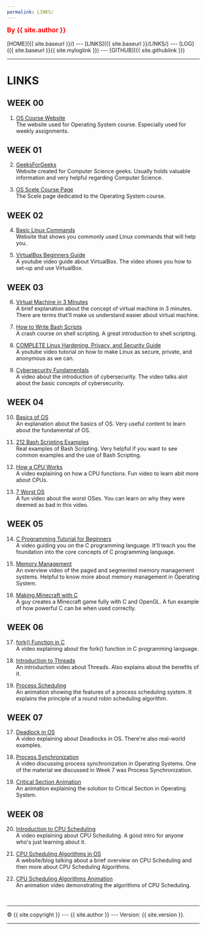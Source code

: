```yaml
---
permalink: LINKS/
---
```

<span style="color:red; font-weight:bold; font-size:larger;">By {{ site.author }}</span>
<br><br>
[HOME]({{ site.baseurl }}/) ---
[LINKS]({{ site.baseurl }}/LINKS/) ---
[LOG]({{ site.baseurl }}{{ site.myloglink }}) ---
[GITHUB]({{ site.githublink }})
<br>
<hr>

# LINKS

## WEEK 00

1. [OS Course Website](https://os.vlsm.org/)<br>
The website used for Operating System course. Especially used for weekly assignments.

## WEEK 01

2. [GeeksForGeeks](https://www.geeksforgeeks.org/)<br>
Website created for Computer Science geeks. Usually holds valuable information and very helpful
regarding Computer Science.

3. [OS Scele Course Page](https://scele.cs.ui.ac.id/course/view.php?id=3398)<br>
The Scele page dedicated to the Operating System course.

## WEEK 02

4. [Basic Linux Commands](https://linoxide.com/linux-command/essential-linux-basic-commands/)<br>
Website that shows you commonly used Linux commands that will help you.

5. [VirtualBox Beginners Guide](https://www.youtube.com/watch?v=sB_5fqiysi4)<br>
A youtube video guide about VirtualBox. The video shows you how to set-up and use VirtualBox.

## WEEK 03

6. [Virtual Machine in 3 Minutes](https://www.youtube.com/watch?v=yIVXjl4SwVo)<br>
A brief explanation about the concept of virtual machine in 3 minutes. There are terms that'll make us 
understand easier about virtual machine.

7. [How to Write Bash Scripts](https://www.freecodecamp.org/news/shell-scripting-crash-course-how-to-write-bash-scripts-in-linux/)<br>
A crash course on shell scripting. A great introduction to shell scripting.

8. [COMPLETE Linux Hardening, Privacy, and Security Guide](https://www.youtube.com/watch?v=Sa0KqbpLye4)<br>
A youtube video tutorial on how to make Linux as secure, private, and anonymous as we can.

9. [Cybersecurity Fundamentals](https://www.youtube.com/watch?v=5MMoxyK1Y9o)<br>
A video about the introduction of cybersecurity. The video talks alot about the basic concepts of cybersecurity.

## WEEK 04

10. [Basics of OS](https://www.youtube.com/watch?v=F18RiREDkwE)<br>
An explanation about the basics of OS. Very useful content to learn about the fundamental of OS.

11. [212 Bash Scripting Examples](https://www.youtube.com/watch?v=q2z-MRoNbgM)<br>
Real examples of Bash Scripting. Very helpful if you want to see common examples and the use of Bash Scripting.

12. [How a CPU Works](https://www.youtube.com/watch?v=cNN_tTXABUA)<br>
A video explaining on how a CPU functions. Fun video to learn abit more about CPUs.

13. [7 Worst OS](https://www.youtube.com/watch?v=K9LjvXKA0DM)<br>
A fun video about the worst OSes. You can learn on why they were deemed as bad in this video.

## WEEK 05

14. [C Programming Tutorial for Beginners](https://www.youtube.com/watch?v=KJgsSFOSQv0)<br>
A video guiding you on the C programming language. It'll teach you the foundation into the core concepts of
C programming language.

15. [Memory Management](https://www.youtube.com/watch?v=p9yZNLeOj4s)<br>
An overview video of the paged and segmented memory management systems. Helpful to know more about memory
management in Operating System.

16. [Making Minecraft with C](https://www.youtube.com/watch?v=4O0_-1NaWnY)<br>
A guy creates a Minecraft game fully with C and OpenGL. A fun example of how powerful C can be when used correctly.

## WEEK 06

17. [fork() Function in C](https://www.youtube.com/watch?v=cex9XrZCU14)<br>
A video explaining about the fork() function in C programming language.

18. [Introduction to Threads](https://www.youtube.com/watch?v=LOfGJcVnvAk)<br>
An introduction video about Threads. Also explains about the benefits of it.

19. [Process Scheduling](https://www.youtube.com/watch?v=THqcAa1bbFU)<br>
An animation showing the features of a process scheduling system. It explains the principle of a round robin scheduling algorithm.

## WEEK 07

17. [Deadlock in OS](https://www.youtube.com/watch?v=onkWXaXAgbY)<br>
A video explaining about Deadlocks in OS. There're also real-world examples.

18. [Process Synchronization](https://www.youtube.com/watch?v=ph2awKa8r5Y)<br>
A video discussing process synchronization in Operating Systems. One of the material we discussed in Week 7 was Process Synchronization.

19. [Critical Section Animation](https://www.youtube.com/watch?v=6x_XMDCMyAk)<br>
An animation explaining the solution to Critical Section in Operating System.

## WEEK 08

20. [Introduction to CPU Scheduling](https://www.youtube.com/watch?v=EWkQl0n0w5M)<br>
A video explaining about CPU Scheduling. A good intro for anyone who's just learning about it.

21. [CPU Scheduling Algorithms in OS](https://www.guru99.com/cpu-scheduling-algorithms.html)<br>
A website/blog talking about a brief overview on CPU Scheduling and then more about CPU Scheduling Algorithms.

22. [CPU Scheduling Algorithms Animation](https://www.youtube.com/watch?v=w9Uld56AsKE)<br>
An animation video demonstrating the algorithms of CPU Scheduling.


<br>
<hr>
&copy; {{ site.copyright }} --- {{ site.author }} --- Version: {{ site.version }}.
<hr>
<br>
